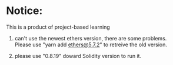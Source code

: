 # Notice:

This is a product of project-based learning

1.  can't use the newest ethers version, there are some problems.  
    Please use "yarn add ethers@5.7.2" to retreive the old version.

2.  please use "0.8.19" doward Solidity version to run it.
